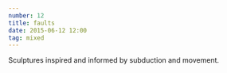 ```yaml
---
number: 12
title: faults
date: 2015-06-12 12:00
tag: mixed
---
```


Sculptures inspired and informed by subduction and movement.
